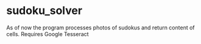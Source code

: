 # sudoku_solver
As of now the program processes photos of sudokus and return content of cells. Requires Google Tesseract
